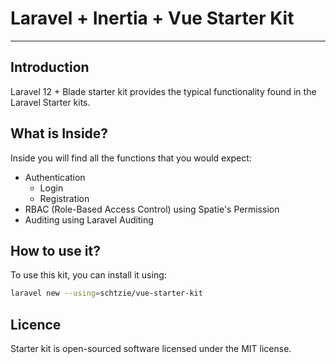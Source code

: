 # Laravel + Inertia + Vue Starter Kit

---

## Introduction

Laravel 12 + Blade starter kit provides the typical functionality found in the Laravel Starter kits.

## What is Inside?

Inside you will find all the functions that you would expect:

- Authentication
    - Login
    - Registration
- RBAC (Role-Based Access Control) using Spatie's Permission
- Auditing using Laravel Auditing

## How to use it?

To use this kit, you can install it using:

```bash
laravel new --using=schtzie/vue-starter-kit
```

## Licence

Starter kit is open-sourced software licensed under the MIT license.
